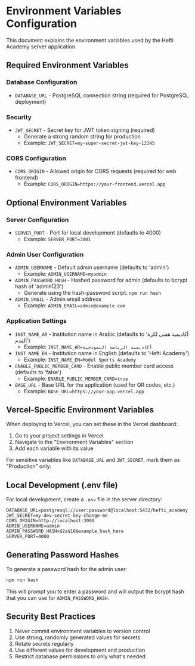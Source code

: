 # Environment Variables Configuration

This document explains the environment variables used by the Hefti Academy server application.

## Required Environment Variables

### Database Configuration
- `DATABASE_URL` - PostgreSQL connection string (required for PostgreSQL deployment)

### Security
- `JWT_SECRET` - Secret key for JWT token signing (required)
  - Generate a strong random string for production
  - Example: `JWT_SECRET=my-super-secret-jwt-key-12345`

### CORS Configuration
- `CORS_ORIGIN` - Allowed origin for CORS requests (required for web frontend)
  - Example: `CORS_ORIGIN=https://your-frontend.vercel.app`

## Optional Environment Variables

### Server Configuration
- `SERVER_PORT` - Port for local development (defaults to 4000)
  - Example: `SERVER_PORT=3001`

### Admin User Configuration
- `ADMIN_USERNAME` - Default admin username (defaults to 'admin')
  - Example: `ADMIN_USERNAME=myadmin`
- `ADMIN_PASSWORD_HASH` - Hashed password for admin (defaults to bcrypt hash of 'admin123')
  - Generate using the hash-password script: `npm run hash`
- `ADMIN_EMAIL` - Admin email address
  - Example: `ADMIN_EMAIL=admin@example.com`

### Application Settings
- `INST_NAME_AR` - Institution name in Arabic (defaults to 'أكاديمية هفتي لكرة القدم')
  - Example: `INST_NAME_AR=أكاديمية الرياضة النموذجية`
- `INST_NAME_EN` - Institution name in English (defaults to 'Hefti Academy')
  - Example: `INST_NAME_EN=Model Sports Academy`
- `ENABLE_PUBLIC_MEMBER_CARD` - Enable public member card access (defaults to 'false')
  - Example: `ENABLE_PUBLIC_MEMBER_CARD=true`
- `BASE_URL` - Base URL for the application (used for QR codes, etc.)
  - Example: `BASE_URL=https://your-app.vercel.app`

## Vercel-Specific Environment Variables

When deploying to Vercel, you can set these in the Vercel dashboard:

1. Go to your project settings in Vercel
2. Navigate to the "Environment Variables" section
3. Add each variable with its value

For sensitive variables like `DATABASE_URL` and `JWT_SECRET`, mark them as "Production" only.

## Local Development (.env file)

For local development, create a `.env` file in the server directory:

```env
DATABASE_URL=postgresql://user:password@localhost:5432/hefti_academy
JWT_SECRET=my-dev-secret-key-change-me
CORS_ORIGIN=http://localhost:3000
ADMIN_USERNAME=admin
ADMIN_PASSWORD_HASH=$2a$10$example_hash_here
SERVER_PORT=4000
```

## Generating Password Hashes

To generate a password hash for the admin user:

```bash
npm run hash
```

This will prompt you to enter a password and will output the bcrypt hash that you can use for `ADMIN_PASSWORD_HASH`.

## Security Best Practices

1. Never commit environment variables to version control
2. Use strong, randomly generated values for secrets
3. Rotate secrets regularly
4. Use different values for development and production
5. Restrict database permissions to only what's needed